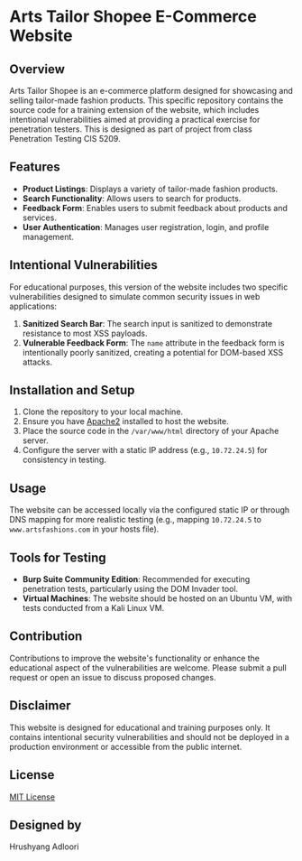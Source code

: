 # Arts Tailor Shopee E-Commerce Website

## Overview
Arts Tailor Shopee is an e-commerce platform designed for showcasing and selling tailor-made fashion products. This specific repository contains the source code for a training extension of the website, which includes intentional vulnerabilities aimed at providing a practical exercise for penetration testers. This is designed as part of project from class Penetration Testing CIS 5209.

## Features
- **Product Listings**: Displays a variety of tailor-made fashion products.
- **Search Functionality**: Allows users to search for products.
- **Feedback Form**: Enables users to submit feedback about products and services.
- **User Authentication**: Manages user registration, login, and profile management.

## Intentional Vulnerabilities
For educational purposes, this version of the website includes two specific vulnerabilities designed to simulate common security issues in web applications:
1. **Sanitized Search Bar**: The search input is sanitized to demonstrate resistance to most XSS payloads.
2. **Vulnerable Feedback Form**: The `name` attribute in the feedback form is intentionally poorly sanitized, creating a potential for DOM-based XSS attacks.

## Installation and Setup
1. Clone the repository to your local machine.
2. Ensure you have [Apache2](https://httpd.apache.org/) installed to host the website.
3. Place the source code in the `/var/www/html` directory of your Apache server.
4. Configure the server with a static IP address (e.g., `10.72.24.5`) for consistency in testing.

## Usage
The website can be accessed locally via the configured static IP or through DNS mapping for more realistic testing (e.g., mapping `10.72.24.5` to `www.artsfashions.com` in your hosts file).

## Tools for Testing
- **Burp Suite Community Edition**: Recommended for executing penetration tests, particularly using the DOM Invader tool.
- **Virtual Machines**: The website should be hosted on an Ubuntu VM, with tests conducted from a Kali Linux VM.

## Contribution
Contributions to improve the website's functionality or enhance the educational aspect of the vulnerabilities are welcome. Please submit a pull request or open an issue to discuss proposed changes.

## Disclaimer
This website is designed for educational and training purposes only. It contains intentional security vulnerabilities and should not be deployed in a production environment or accessible from the public internet.

## License
[MIT License](LICENSE)

## Designed by 
Hrushyang Adloori



